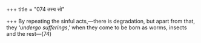 +++
title = "074 तस्य सो"

+++
By repeating the sinful acts,—there is degradation, but apart from that,
they ‘*undergo sufferings*,’ when they come to be born as worms, insects
and the rest—(74)
